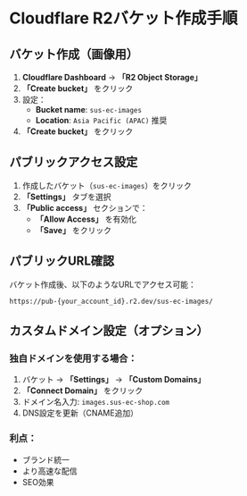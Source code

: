 # Cloudflare R2バケット作成手順

## バケット作成（画像用）

1. **Cloudflare Dashboard** → **「R2 Object Storage」**
2. **「Create bucket」** をクリック
3. 設定：
   - **Bucket name**: `sus-ec-images`
   - **Location**: `Asia Pacific (APAC)` 推奨
4. **「Create bucket」** をクリック

## パブリックアクセス設定

1. 作成したバケット（`sus-ec-images`）をクリック
2. **「Settings」** タブを選択
3. **「Public access」** セクションで：
   - **「Allow Access」** を有効化
   - **「Save」** をクリック

## パブリックURL確認

バケット作成後、以下のようなURLでアクセス可能：
```
https://pub-{your_account_id}.r2.dev/sus-ec-images/
```

## カスタムドメイン設定（オプション）

### 独自ドメインを使用する場合：
1. バケット → **「Settings」** → **「Custom Domains」**
2. **「Connect Domain」** をクリック
3. ドメイン名入力: `images.sus-ec-shop.com`
4. DNS設定を更新（CNAME追加）

### 利点：
- ブランド統一
- より高速な配信
- SEO効果
